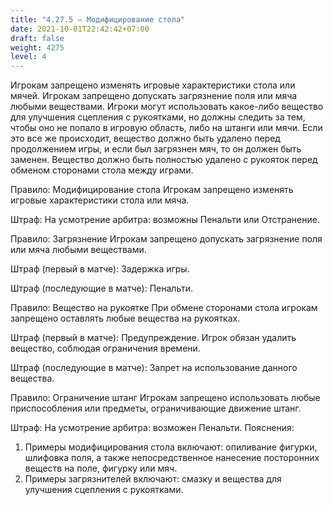 ```yaml
---
title: "4.27.5 – Модифицирование стола"
date: 2021-10-01T22:42:42+07:00
draft: false
weight: 4275
level: 4
---
```


Игрокам запрещено изменять игровые характеристики стола или мячей.
Игрокам запрещено допускать загрязнение поля или мяча любыми веществами.
Игроки могут использовать какое-либо вещество для улучшения сцепления с рукоятками, но
должны следить за тем, чтобы оно не попало в игровую область, либо на штанги или мячи. Если
это все же происходит, вещество должно быть удалено перед продолжением игры, и если был
загрязнен мяч, то он должен быть заменен. Вещество должно быть полностью удалено с рукояток
перед обменом сторонами стола между играми.

Правило: Модифицирование стола
Игрокам запрещено изменять игровые характеристики стола или мяча.

Штраф: На усмотрение арбитра: возможны Пенальти или Отстранение.

Правило: Загрязнение
Игрокам запрещено допускать загрязнение поля или мяча любыми веществами.

Штраф (первый в матче): Задержка игры.

Штраф (последующие в матче): Пенальти.

Правило: Вещество на рукоятке
При обмене сторонами стола игрокам запрещено оставлять любые вещества на рукоятках.

Штраф (первый в матче): Предупреждение. Игрок обязан удалить вещество, соблюдая
ограничения времени.

Штраф (последующие в матче): Запрет на использование данного вещества.

Правило: Ограничение штанг
Игрокам запрещено использовать любые приспособления или предметы, ограничивающие
движение штанг.

Штраф: На усмотрение арбитра: возможен Пенальти.
Пояснения:

1. Примеры модифицирования стола включают: опиливание фигурки, шлифовка поля, а также
непосредственное нанесение посторонних веществ на поле, фигурку или мяч.
2. Примеры загрязнителей включают: смазку и вещества для улучшения сцепления с
рукоятками.